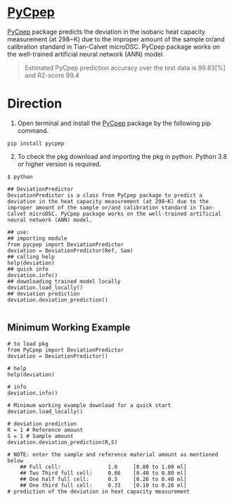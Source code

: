 # [PyCpep](https://pypi.org/project/pycpep/)
[PyCpep](https://pypi.org/project/pycpep/) package predicts the deviation in the isobaric heat capacity measurement (at 298~K) due to the improper amount of the sample or/and calibration standard in Tian-Calvet microDSC. PyCpep package works on the well-trained artificial neural network (ANN) model.

> Estimated PyCpep prediction accuracy over the test data is 99.83[%] and R2-score 99.4

# Direction
1. Open terminal and install the [PyCpep](https://pypi.org/project/pycpep/) package by the following pip command.
```
pip install pycpep
```
2. To check the pkg download and importing the pkg in python. Python 3.8 or higher version is required.
```
$ python

## DeviationPredictor
DeviationPredictor is a class from PyCpep package to predict a deviation in the heat capacity measurement (at 298~K) due to the improper amount of the sample or/and calibration standard in Tian-Calvet microDSC. PyCpep package works on the well-trained artificial neural network (ANN) model.

## use:
## importing module
from pycpep import DeviationPredictor
deviation = DeviationPredictor(Ref, Sam)
## calling help
help(deviation)
## quick info
deviation.info()
## downloading trained model locally
deviation.load_locally()
## deviation prediction
deviation.deviation_prediction()


```
## Minimum Working Example
```
# to load pkg
from PyCpep import DeviationPredictor
deviation = DeviationPredictor()

# help
help(deviation)

# info
deviation.info()

# Minimum working example download for a quick start
deviation.load_locally()

# deviation prediction
R = 1 # Reference amount
S = 1 # Sample amount
deviation.deviation_prediction(R,S)

# NOTE: enter the sample and reference material amount as mentioned below
    ## Full cell:               1.0     [0.80 to 1.00 ml]
    ## Two Third full cell:     0.66    [0.40 to 0.80 ml]
    ## One half full cell:      0.5     [0.26 to 0.40 ml]
    ## One third full cell:     0.33    [0.10 to 0.26 ml]
# prediction of the deviation in heat capacity measurement
```